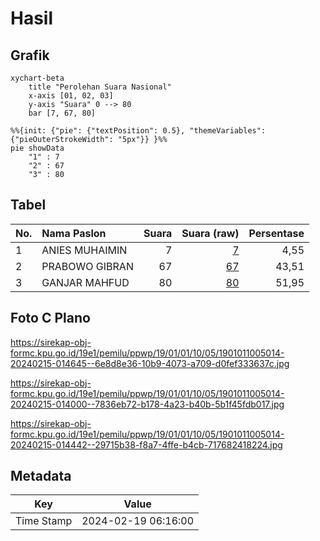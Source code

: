 # Hasil

## Grafik

```mermaid
xychart-beta
    title "Perolehan Suara Nasional"
    x-axis [01, 02, 03]
    y-axis "Suara" 0 --> 80
    bar [7, 67, 80]
```

```mermaid
%%{init: {"pie": {"textPosition": 0.5}, "themeVariables": {"pieOuterStrokeWidth": "5px"}} }%%
pie showData
    "1" : 7
    "2" : 67
    "3" : 80
```

## Tabel

| No. | Nama Paslon    | Suara | Suara (raw) | Persentase |
|:--- |:-------------- | -----:| -----------:| ----------:|
| 1   | ANIES MUHAIMIN | 7     | [7][p-1]    | 4,55       |
| 2   | PRABOWO GIBRAN | 67    | [67][p-2]   | 43,51      |
| 3   | GANJAR MAHFUD  | 80    | [80][p-3]   | 51,95      |


[p-1]: https://github.com/gigit-pemilu/pemilu-2024/blob/main/pilpres/hitung-suara/sub/19-kepulauan-bangka-belitung/sub/01-bangka/sub/01-sungailiat/sub/1005-kenanga/sub/014-tps/sub/paslon-1.txt
[p-2]: https://github.com/gigit-pemilu/pemilu-2024/blob/main/pilpres/hitung-suara/sub/19-kepulauan-bangka-belitung/sub/01-bangka/sub/01-sungailiat/sub/1005-kenanga/sub/014-tps/sub/paslon-2.txt
[p-3]: https://github.com/gigit-pemilu/pemilu-2024/blob/main/pilpres/hitung-suara/sub/19-kepulauan-bangka-belitung/sub/01-bangka/sub/01-sungailiat/sub/1005-kenanga/sub/014-tps/sub/paslon-3.txt

## Foto C Plano

https://sirekap-obj-formc.kpu.go.id/19e1/pemilu/ppwp/19/01/01/10/05/1901011005014-20240215-014645--6e8d8e36-10b9-4073-a709-d0fef333637c.jpg

https://sirekap-obj-formc.kpu.go.id/19e1/pemilu/ppwp/19/01/01/10/05/1901011005014-20240215-014000--7836eb72-b178-4a23-b40b-5b1f45fdb017.jpg

https://sirekap-obj-formc.kpu.go.id/19e1/pemilu/ppwp/19/01/01/10/05/1901011005014-20240215-014442--29715b38-f8a7-4ffe-b4cb-717682418224.jpg


## Metadata

| Key        | Value               |
| ---------- | ------------------- |
| Time Stamp | 2024-02-19 06:16:00 |



